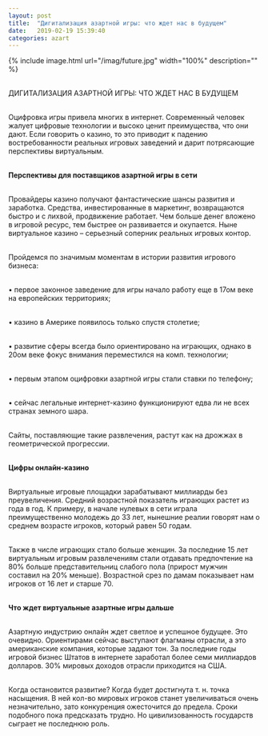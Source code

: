 ```yaml
---
layout: post
title:  "Дигитализация азартной игры: что ждет нас в будущем"
date:   2019-02-19 15:39:40
categories: azart
---
```


{% include image.html url="/imag/future.jpg" width="100%" description="" %}

<br>ДИГИТАЛИЗАЦИЯ АЗАРТНОЙ ИГРЫ: ЧТО ЖДЕТ НАС В БУДУЩЕМ


<br>Оцифровка игры привела многих в интернет. Современный человек жалует цифровые технологии и высоко ценит преимущества, что они дают. Если говорить о казино, то это приводит к падению востребованности реальных игровых заведений и дарит потрясающие перспективы виртуальным.


<br><strong>Перспективы для поставщиков азартной игры в сети</strong>


<br>Провайдеры казино получают фантастические шансы развития и заработка. Средства, инвестированные в маркетинг, возвращаются быстро и с лихвой, продвижение работает. Чем больше денег вложено в игровой ресурс, тем быстрее он развивается и окупается. Ныне виртуальное казино – серьезный соперник реальных игровых контор.


<br>Пройдемся по значимым моментам в истории развития игрового бизнеса:


<br>•	первое законное заведение для игры начало работу еще в 17ом веке на европейских территориях;


<br>•	казино в Америке появилось только спустя столетие;


<br>•	развитие сферы всегда было ориентировано на играющих, однако в 20ом веке фокус внимания переместился на комп. технологии;


<br>•	первым этапом оцифровки азартной игры стали ставки по телефону;


<br>•	сейчас легальные интернет-казино функционируют едва ли не всех странах земного шара.


<br>Сайты, поставляющие такие развлечения, растут как на дрожжах в геометрической прогрессии.


<br><strong>Цифры онлайн-казино</strong>


<br>Виртуальные игровые площадки зарабатывают миллиарды без преувеличения. Средний возрастной показатель играющих растет из года в год. К примеру, в начале нулевых в сети играла преимущественно молодежь до 33 лет, нынешние реалии говорят нам о среднем возрасте игроков, который равен 50 годам.


<br>Также в числе играющих стало больше женщин. За последние 15 лет виртуальным игровым развлечениям стали отдавать предпочтение на 80% больше представительниц слабого пола (прирост мужчин составил на 20% меньше). Возрастной срез по дамам показывает нам игроков от 16 лет и старше 70.


<br><strong>Что ждет виртуальные азартные игры дальше</strong>


<br>Азартную индустрию онлайн ждет светлое и успешное будущее. Это очевидно. Ориентирами сейчас выступают флагманы отрасли, а это американские компания, которые задают тон. За последние годы игровой бизнес Штатов в интернете заработал более семи миллиардов долларов. 30% мировых доходов отрасли приходится на США.


<br>Когда остановится развитие? Когда будет достигнута т. н. точка насыщения. В ней кол-во мировых игроков станет увеличиваться очень незначительно, зато конкуренция ожесточится до предела. Сроки подобного пока предсказать трудно. Но цивилизованность государств сыграет не последнюю роль. 
